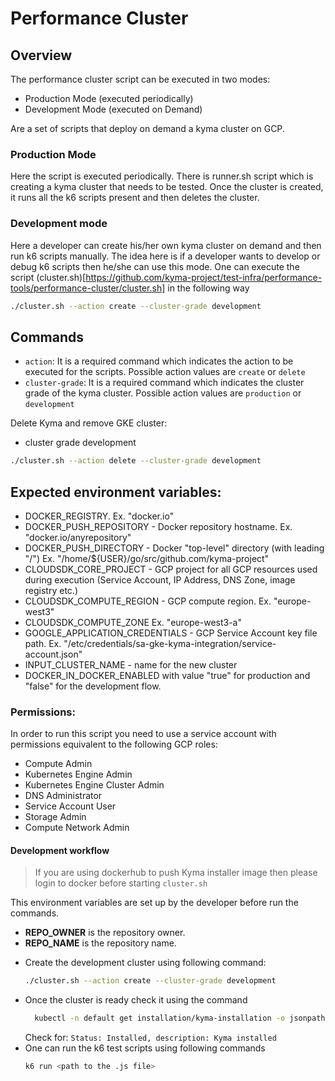 # Performance Cluster

## Overview

The performance cluster script can be executed in two modes:
* Production Mode (executed periodically)
* Development Mode (executed on Demand)

Are a set of scripts that deploy on demand a kyma cluster on GCP.

### Production Mode
Here the script is executed periodically. There is runner.sh script which is creating a kyma cluster that needs to be tested. Once the cluster is created, it runs all the k6 scripts present and then deletes the cluster.

### Development mode
Here a developer can create his/her own kyma cluster on demand and then run k6 scripts manually. The idea here is if a developer wants to develop or debug k6 scripts then he/she can use this mode. One can execute the script (cluster.sh)[https://github.com/kyma-project/test-infra/performance-tools/performance-cluster/cluster.sh] in the following way

```bash
./cluster.sh --action create --cluster-grade development
```
## Commands

- `action`: It is a required command which indicates the action to be executed for the scripts. Possible action values are `create` or `delete`
- `cluster-grade`: It is a required command which indicates the cluster grade of the kyma cluster. Possible action values are `production` or `development`


Delete Kyma and remove GKE cluster:

- cluster grade development

```bash
./cluster.sh --action delete --cluster-grade development
```

## Expected environment variables:

- DOCKER_REGISTRY. Ex. "docker.io"
- DOCKER_PUSH_REPOSITORY - Docker repository hostname. Ex. "docker.io/anyrepository"
- DOCKER_PUSH_DIRECTORY - Docker "top-level" directory (with leading "/")
   Ex. "/home/${USER}/go/src/github.com/kyma-project"
- CLOUDSDK_CORE_PROJECT - GCP project for all GCP resources used during execution (Service Account, IP Address, DNS Zone, image registry etc.)
- CLOUDSDK_COMPUTE_REGION - GCP compute region. Ex. "europe-west3"
- CLOUDSDK_COMPUTE_ZONE Ex. "europe-west3-a"
- GOOGLE_APPLICATION_CREDENTIALS - GCP Service Account key file path.
  Ex. "/etc/credentials/sa-gke-kyma-integration/service-account.json"
- INPUT_CLUSTER_NAME - name for the new cluster
- DOCKER_IN_DOCKER_ENABLED with value "true" for production and "false" for the development flow.

### Permissions: 

In order to run this script you need to use a service account with permissions equivalent to the following GCP roles:
- Compute Admin
- Kubernetes Engine Admin
- Kubernetes Engine Cluster Admin
- DNS Administrator
- Service Account User
- Storage Admin
- Compute Network Admin


#### Development workflow

> If you are using dockerhub to push Kyma installer image then please login to docker before starting `cluster.sh`

This environment variables are set up by the developer before run the commands.

- **REPO_OWNER** is the repository owner. 
- **REPO_NAME** is the repository name. 

* Create the development cluster using following command:
  ```bash
  ./cluster.sh --action create --cluster-grade development
  ```
* Once the cluster is ready check it using the command
  ```bash
    kubectl -n default get installation/kyma-installation -o jsonpath="{'Status: '}{.status.state}{', description: '}{.status.description}"; echo; \
  ```
  Check for: `Status: Installed, description: Kyma installed`
* One can run the k6 test scripts using following commands
  ```bash
  k6 run <path to the .js file>
  ```

